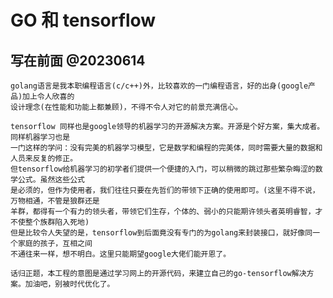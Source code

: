 # GO 和 tensorflow

## 写在前面 @20230614

    golang语言是我本职编程语言(c/c++)外，比较喜欢的一门编程语言，好的出身(google产品)加上令人欣喜的
    设计理念(在性能和功能上都兼顾)，不得不令人对它的前景充满信心。

    tensorflow 同样也是google领导的机器学习的开源解决方案。开源是个好方案，集大成者。同样机器学习也是
    一门这样的学问：没有完美的机器学习模型，它是数学和编程的完美体，同时需要大量的数据和人员来反复的修正。
    但tensorflow给机器学习的初学者们提供一个便捷的入门，可以稍微的跳过那些繁杂晦涩的数学公式。虽然这些公式
    是必须的，但作为使用者，我们往往只要在先哲们的带领下正确的使用即可。(这里不得不说，万物相通，不管是狼群还是
    羊群，都得有一个有力的领头者，带领它们生存，个体的、弱小的只能期许领头者英明睿智，才不使整个族群陷入死地)
    但是比较令人失望的是，tensorflow到后面竟没有专门的为golang来封装接口，就好像同一个家庭的孩子，互相之间
    不通往来一样，想不明白。这里只能期望google大佬们能开恩了。

    话归正题，本工程的意图是通过学习网上的开源代码，来建立自己的go-tensorflow解决方案。加油吧，别被时代优化了。